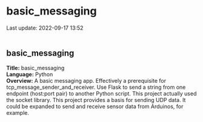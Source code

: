 # basic_messaging
Last update: 2022-09-17 13:52
<br /><br />
<h2>basic_messaging</h2>

<strong>Title:</strong> basic_messaging<br />
<strong>Language:</strong> Python<br />
<strong>Overview:</strong> A basic messaging app. Effectively a prerequisite for tcp_message_sender_and_receiver. Use Flask to send a string from one endpoint (host:port pair) to another Python script. This project actually used the socket library. This project provides a basis for sending UDP data. It could be expanded to send and receive sensor data from Arduinos, for example.
<br /><br />
